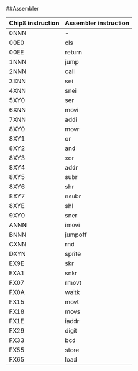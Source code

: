 ##Assembler

| Chip8 instruction | Assembler instruction |
| ----------------- | --------------------- |
| 0NNN              | -                     |
| 00E0              | cls                   |
| 00EE              | return                |
| 1NNN              | jump                  |
| 2NNN              | call                  |
| 3XNN              | sei                   |
| 4XNN              | snei                  |
| 5XY0              | ser                   |
| 6XNN              | movi                  |
| 7XNN              | addi                  |
| 8XY0              | movr                  |
| 8XY1              | or                    |
| 8XY2              | and                   |
| 8XY3              | xor                   |
| 8XY4              | addr                  |
| 8XY5              | subr                  |
| 8XY6              | shr                   |
| 8XY7              | nsubr                 |
| 8XYE              | shl                   |
| 9XY0              | sner                  |
| ANNN              | imovi                 |
| BNNN              | jumpoff               |
| CXNN              | rnd                   |
| DXYN              | sprite                |
| EX9E              | skr                   |
| EXA1              | snkr                  |
| FX07              | rmovt                 |
| FX0A              | waitk                 |
| FX15              | movt                  |
| FX18              | movs                  |
| FX1E              | iaddr                 |
| FX29              | digit                 |
| FX33              | bcd                   |
| FX55              | store                 |
| FX65              | load                  |